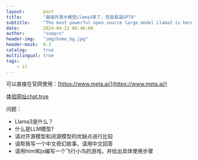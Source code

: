 ```yaml
---
layout:       post
title:        "最强开源大模型Llama3来了，性能直逼GPT4"
subtitle:     "The most powerful open source large model Llama3 is here, its performance is close to GPT4"
date:         2024-04-21 06:46:00
author:       "xuepro"
header-img:   "img/home_bg.jpg"
header-mask:  0.3
catalog:      true
multilingual: true
tags:
    - it
---
```


可以直接在官网使用：[https://www.meta.ai/](https://www.meta.ai/)

[体验网址chat.true](https://chat.tune.app/)

问题：
 - Llama3是什么？
 - 什么是LLM模型?
 - 请对开源模型和闭源模型的优缺点进行比较
 - 请帮我写一个中文奇幻故事，请用中文回答
 - 请用html和js编写一个飞行小鸟的游戏，并给出具体使用步骤

